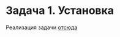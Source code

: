 # Задача 1. Установка 
Реализация задачи [отсюда](https://github.com/netology-code/jd-homeworks/tree/master/files/task1)